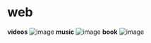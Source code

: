# web
**videos**
![image](https://user-images.githubusercontent.com/69361351/191861824-be641647-d9b5-4f7d-9286-930a4e67d458.png)
**music**
![image](https://user-images.githubusercontent.com/69361351/176116139-280259d0-e40c-4888-8e9a-52c55c49881f.png)
**book**
![image](https://user-images.githubusercontent.com/69361351/176317094-2283c742-0ad0-4c14-a2dd-9b51e5449be0.png)


